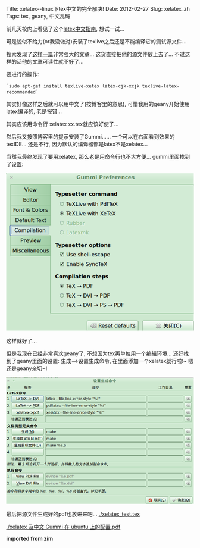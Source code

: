 Title: xelatex--linux下tex中文的完全解决!
Date: 2012-02-27
Slug: xelatex_zh
Tags: tex, geany, 中文乱码

前几天校内上看见了这个[latex中文指南](http://page.renren.com/601024697/note/806581340?ref=share), 想试一试...

可是貌似不给力(or我没做对)安装了texlive之后还是不能编译它的测试源文件...

搜索发现了[这样一篇](http://blog.sina.com.cn/s/blog_4c20fe7b0100vjbj.html)非常强大的文章... 这货直接把他的源文件放上去了... 不过这样的话他的文章可读性就不好了...

要进行的操作:

    `sudo apt-get install texlive-xetex latex-cjk-xcjk texlive-latex-recommended`

其实好像这样之后就可以用中文了(按博客里的意思), 可惜我用的geany开始使用latex编译的, 老是报错...

其实应该用命令行 xelatex xx.tex就应该好使了...

然后我又按照博客里的提示安装了Gummi...... 一个可以在右面看到效果的texIDE... 还是不行, 因为默认的编译器都是latex不是xelatex...

当然我最终发现了要用xelatex, 那么老是用命令行也不大方便... gummi里面找到了设置:

![](./xelatex_zh/pasted_image.png)

这样就好了...

但是我现在已经非常喜欢geany了, 不想因为tex再单独用一个编辑环境... 还好找到了geany里面的设置: 生成-->设置生成命令, 在里面添加一个xelatex就行啦!~ 嗯 还是geany亲切~!

![](./xelatex_zh/pasted_image001.png)

最后把源文件生成好的pdf也放进来吧...
[./xelatex_test.tex](./xelatex_zh/xelatex_test.tex)

[./xelatex 及中文 Gummi 在 ubuntu 上的配置.pdf](./xelatex_zh/xelatex%20%E5%8F%8A%E4%B8%AD%E6%96%87%20Gummi%20%E5%9C%A8%20ubuntu%20%E4%B8%8A%E7%9A%84%E9%85%8D%E7%BD%AE.pdf) 


**imported from zim** 

